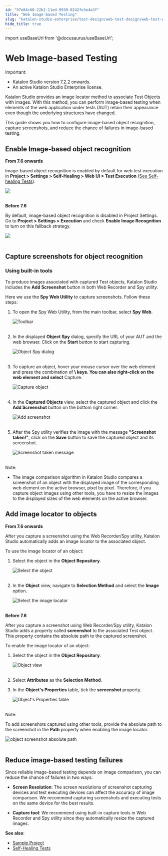 ```yaml
---
id: "97e84c60-22b2-11ed-9930-0242fe3e4a3f"
title: "Web Image-based Testing"
slug: "katalon-studio-enterprise/test-design/web-test-design/web-test-objects/web-image-based-testing"
hide_title: true
---
```

import useBaseUrl from '@docusaurus/useBaseUrl';


# <a id="id" class="anchor_top_offset"/><a id="ariaid-title1" class="anchor_top_offset"/>Web Image-based Testing

<div xmlns="http://www.w3.org/1999/xhtml" className="note important note_important"><span className="note__title">Important:</span> 
  <ul className="ul"><li className="li">Katalon Studio version 7.2.2 onwards.</li><li className="li">An active Katalon Studio Enterprise license.</li></ul>
</div>
<p xmlns="http://www.w3.org/1999/xhtml" className="p">Katalon Studio provides an image locator method to associate   Test Objects with images. With this method, you can perform   image-based testing when elements of the web application under   tests (AUT) retain their appearance even though the underlying   structures have changed.</p> 
<p xmlns="http://www.w3.org/1999/xhtml" className="p">This guide shows you how to configure image-based object   recognition, capture screenshots, and reduce the chance of failures   in image-based testing.</p> 

## <a id="id_1" class="anchor_top_offset"/>Enable Image-based object recognition

<p xmlns="http://www.w3.org/1999/xhtml" className="p"><strong className="ph b">From 7.6 onwards</strong> </p> 
<p xmlns="http://www.w3.org/1999/xhtml" className="p">Image-based object recognition is enabled by default for web   test execution in <strong className="ph b">Project &gt; Settings &gt; Self-Healing     &gt; Web UI &gt; Test Execution</strong> (<a className="xref" href="/docs/legacy/katalon-studio-enterprise/test-design/web-test-design/self-healing-tests">See     Self-healing Tests</a>).</p> 
<p xmlns="http://www.w3.org/1999/xhtml" className="p">   <img className="image" src={useBaseUrl("https://github.com/katalon-studio/docs-images/raw/master/katalon-studio/docs/image-based-web-elements-recognition/image-enabled.png")} width={650} /><br /><br /> </p> 
<p xmlns="http://www.w3.org/1999/xhtml" className="p"><strong className="ph b">Before 7.6</strong></p> 
<p xmlns="http://www.w3.org/1999/xhtml" className="p">By default, image-based object recognition is disabled in   Project Settings. Go to <strong className="ph b">Project &gt; Settings &gt;     Execution</strong> and check <strong className="ph b">Enable Image     Recognition</strong> to turn on this fallback strategy.</p> 
<p xmlns="http://www.w3.org/1999/xhtml" className="p">   <img className="image" src={useBaseUrl("https://github.com/katalon-studio/docs-images/raw/master/katalon-studio/docs/image-based-web-elements-recognition/enable.png")} width={650} /><br /><br /> </p> 
    

## <a id="id_2" class="anchor_top_offset"/>Capture screenshots for object recognition

    
      

### <a id="id_3" class="anchor_top_offset"/>Using built-in tools

<p xmlns="http://www.w3.org/1999/xhtml" className="p">To produce images associated with captured Test objects, Katalon   Studio includes the <strong className="ph b">Add Screenshot</strong> button in both   Web Recorder and Spy utility.</p> 
<p xmlns="http://www.w3.org/1999/xhtml" className="p">Here we use the <strong className="ph b">Spy Web Utility</strong> to capture   screenshots. Follow these steps:</p> 
<ol xmlns="http://www.w3.org/1999/xhtml" className="ol"><li className="li">     <p className="p">To open the Spy Web Utility, from the main toolbar, select       <strong className="ph b">Spy Web</strong>.</p>     <p className="p">       <img className="image" src={useBaseUrl("https://github.com/katalon-studio/docs-images/raw/master/katalon-studio/docs/image-based-web-elements-recognition/KS-Spy-Web-Utility.png")} width={650} alt="Toolbar" /><br /><br />     </p>   </li><li className="li">     <p className="p">In the displayed <strong className="ph b">Object Spy</strong> dialog, specify the       URL of your AUT and the web browser. Click on the       <strong className="ph b">Start</strong> button to start capturing.</p>     <p className="p">       <img className="image" src={useBaseUrl("https://github.com/katalon-studio/docs-images/raw/master/katalon-studio/docs/image-based-web-elements-recognition/KS-Object-Spy-dialog.png")} width={500} alt="Object Spy dialog" /><br /><br />     </p>   </li><li className="li">     <p className="p">To capture an object, hover your mouse cursor over the web       element and press the combination of <strong className="ph b">\         keys. You         can also right-click on the web element and select</strong>       Capture.</p>     <p className="p">       <img className="image" src={useBaseUrl("https://github.com/katalon-studio/docs-images/raw/master/katalon-studio/docs/image-based-web-elements-recognition/KS-Object-Spy-capture-object.png")} width={700} alt="Capture object" /><br /><br />     </p>   </li><li className="li">     <p className="p">In the <strong className="ph b">Captured Objects</strong> view, select the       captured object and click the <strong className="ph b">Add Screenshot</strong>       button on the bottom right corner.</p>     <p className="p">       <img className="image" src={useBaseUrl("https://github.com/katalon-studio/docs-images/raw/master/katalon-studio/docs/image-based-web-elements-recognition/KS-Object-Spy-add-screenshot.png")} width={500} alt="Add screenshot" /><br /><br />     </p>   </li><li className="li">     <p className="p">After the Spy utility verifies the image with the message       <strong className="ph b">"Screenshot taken!"</strong>, click on the       <strong className="ph b">Save</strong> button to save the captured object and its       screenshot.</p>     <p className="p">       <img className="image" src={useBaseUrl("https://github.com/katalon-studio/docs-images/raw/master/katalon-studio/docs/image-based-web-elements-recognition/KS-Object-Spy-screenshot-taken.png")} width={500} alt="Screenshot taken message" /><br /><br />     </p>   </li></ol> 
<div xmlns="http://www.w3.org/1999/xhtml" className="note note note_note"><span className="note__title">Note:</span> 
  <ul className="ul"><li className="li">The image comparison algorithm in Katalon Studio compares a
      screenshot of an object with the displayed image of the
      corresponding web element on the active browser, pixel by pixel.
      Therefore, if you capture object images using other tools, you have
      to resize the images to the displayed sizes of the web elements on
      the active browser.</li></ul>
</div>

## <a id="id_4" class="anchor_top_offset"/>Add image locator to objects

<p xmlns="http://www.w3.org/1999/xhtml" className="p"><strong className="ph b">From 7.6 onwards</strong> </p> 
<p xmlns="http://www.w3.org/1999/xhtml" className="p">After you capture a screenshot using the Web Recorder/Spy   utility, Katalon Studio automatically adds an image locator to the   associated object.</p> 
<p xmlns="http://www.w3.org/1999/xhtml" className="p">To use the image locator of an object:</p> 
<ol xmlns="http://www.w3.org/1999/xhtml" className="ol"><li className="li">     <p className="p">Select the object in the <strong className="ph b">Object Repository</strong>.</p>     <p className="p">       <img className="image" src={useBaseUrl("https://github.com/katalon-studio/docs-images/raw/master/katalon-studio/docs/image-based-web-elements-recognition/KS-Object-repository-select-object.png")} width={700} alt="Select the object" /><br /><br />     </p>   </li><li className="li">     <p className="p">In the <strong className="ph b">Object</strong> view, navigate to       <strong className="ph b">Selection Method</strong> and select the       <strong className="ph b">Image</strong> option.</p>     <p className="p">       <img className="image" src={useBaseUrl("https://github.com/katalon-studio/docs-images/raw/master/katalon-studio/docs/image-based-web-elements-recognition/KS-Object-view-select-image.png")} width={500} alt="Select the image locator" /><br /><br />     </p>   </li></ol> 
<p xmlns="http://www.w3.org/1999/xhtml" className="p"><strong className="ph b">Before 7.6</strong></p> 
<p xmlns="http://www.w3.org/1999/xhtml" className="p">After you capture a screenshot using Web Recorder/Spy utility,   Katalon Studio adds a property called <strong className="ph b">screenshot</strong>   to the associated Test object. This property contains the absolute   path to the captured screenshot.</p> 
<p xmlns="http://www.w3.org/1999/xhtml" className="p">   To enable the image locator of an object:</p> 
<ol xmlns="http://www.w3.org/1999/xhtml" className="ol"><li className="li">     <p className="p">Select the object in the <strong className="ph b">Object Repository</strong>.</p>     <p className="p">       <img className="image" src={useBaseUrl("https://github.com/katalon-studio/docs-images/raw/master/katalon-studio/docs/image-based-web-elements-recognition/KS-Object-view-image-path.png")} width={600} alt="Object view" /><br /><br />     </p>   </li><li className="li">     <p className="p">Select <strong className="ph b">Attributes</strong> as the <strong className="ph b">Selection         Method</strong>.</p>   </li><li className="li">     <p className="p">In the <strong className="ph b">Object's Properties</strong> table, tick the       <strong className="ph b">screenshot</strong> property.</p>     <p className="p">       <img className="image" src={useBaseUrl("https://github.com/katalon-studio/docs-images/raw/master/katalon-studio/docs/image-based-web-elements-recognition/property.png")} width={700} alt="Object's Properties table" /><br /><br />     </p>   </li></ol> 
<div xmlns="http://www.w3.org/1999/xhtml" className="note note note_note"><span className="note__title">Note:</span> 
  <p className="p">To add screenshots captured using other tools, provide the
    absolute path to the screenshot in the <strong className="ph b">Path</strong>
    property when enabling the image locator.</p>
  <p className="p">
    <img className="image" src={useBaseUrl("https://github.com/katalon-studio/docs-images/raw/master/katalon-studio/docs/image-based-web-elements-recognition/KS-Object-screenshot-path.png")} width={500} alt="object screenshot absolute path" /><br /><br />
  </p> 
</div>
    

## <a id="id_5" class="anchor_top_offset"/>Reduce image-based testing failures

    
      
<p xmlns="http://www.w3.org/1999/xhtml" className="p">Since reliable image-based testing depends on image comparison,   you can reduce the chance of failures in two ways:</p> 
      
<ul xmlns="http://www.w3.org/1999/xhtml" className="ul">   <li className="li">     <p className="p">       <strong className="ph b">Screen Resolution</strong>: The screen resolutions of       screenshot capturing devices and test executing devices can affect       the accuracy of image comparison. We recommend capturing       screenshots and executing tests on the same device for the best       results.</p>   </li>   <li className="li">     <p className="p">       <strong className="ph b">Capture tool</strong>: We recommend using built-in       capture tools in Web Recorder and Spy utility since they       automatically resize the captured images.</p>   </li> </ul> 
      
<p xmlns="http://www.w3.org/1999/xhtml" className="p">   <strong className="ph b">See also</strong>:</p> 
      
<ul xmlns="http://www.w3.org/1999/xhtml" className="ul">   <li className="li">     <a className="xref j-external-link" href="https://github.com/katalon-studio-samples/image-recognition-web" target="_blank">Sample       Project</a>   </li>   <li className="li">     <a className="xref" href="/docs/legacy/katalon-studio-enterprise/test-design/web-test-design/self-healing-tests">Self-Healing       Tests</a>   </li> </ul> 
    
  
